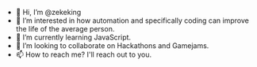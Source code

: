 - 👋 Hi, I’m @zekeking
- 👀 I’m interested in how automation and specifically coding can improve the life of the average person.
- 🌱 I’m currently learning JavaScript.
- 💞️ I’m looking to collaborate on Hackathons and Gamejams.
- 📫 How to reach me? I'll reach out to you.

<!---
zekeking/zekeking is a ✨ special ✨ repository because its `README.md` (this file) appears on your GitHub profile.
You can click the Preview link to take a look at your changes.
--->
